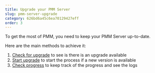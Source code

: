 ```yaml
---
title: Upgrade your PMM Server
slug: pmm-server-upgrade
category: 626bd6a45c6ea70129427eff
order: 3
---
```


To get the most of PMM, you need to keep your PMM Server up-to-date.

Here are the main methods to achieve it:

1. [Check for upgrade](ref:checkupdates) to see is there is an upgrade available
2. [Start upgrade](ref:startupdate) to start the process if a new version is available
3. [Check progress](ref:checkupdates) to keep track of the progress and see the logs
